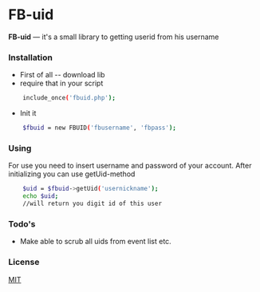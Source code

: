 # FB-uid
**FB-uid** — it's a small library to getting userid from his username

### Installation
* First of all -- download lib
* require that in your script
```sh
    include_once('fbuid.php');
```
* Init it
```sh
    $fbuid = new FBUID('fbusername', 'fbpass');
```

### Using
For use you need to insert username and password of your account.
After initializing you can use getUid-method

```sh
    $uid = $fbuid->getUid('usernickname');
    echo $uid;
    //will return you digit id of this user
```
### Todo's

 - Make able to scrub all uids from event list etc.

### License
[MIT](https://github.com/I7uoHep/minecraftLibrary/blob/master/LICENSE)

